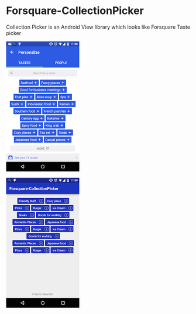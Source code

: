# Forsquare-CollectionPicker
Collection Picker is an Android View library which looks like Forsquare Taste picker

![Example image](./image1.png)


![Example image](./image2.png)

